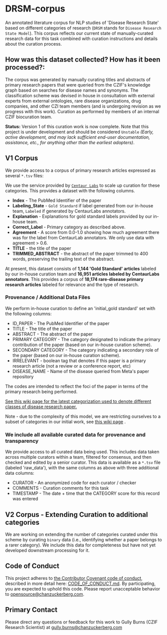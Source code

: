 # DRSM-corpus

An annotated literature corpus for NLP studies of 'Disease Research State' based on different categories of research (`DRSM` stands for `Disease Research State Model`). This corpus reflects our current state of manually-curated research data for this task combined with curation instructions and details about the curation process.

## How was this dataset collected? How has it been processed?:

The corpus was generated by manually curating titles and abstracts of primary research papers that were queried from the CZIF's knowledge graph based on searches for disease names and synonyms. The classification scheme was devised in house in consultation with external experts from external ontologies, rare disease organizations, drug companies, and other CZI team members (and is undergoing revision as we progress with this work). Curation as performed by members of an internal CZIF biocuration team.

**Status:** Version 1 of this curation work is now complete. Note that this project is under development and should be considered `Unstable` _(Early, active development, and may lack sufficient end-user documentation, assistance, etc., for anything other than the earliest adopters)_.

## V1 Corpus

We provide access to a corpus of primary research articles expressed as several `*.tsv` files:

We use the service provided by [`Centaur Labs`](https://centaurlabs.com/) to scale up curation for these categories. This provides a dataset with the following columns. 

* **Index** - The PubMed Identifier of the paper
* **Labeling_State** - `Gold Standard` if label generated from our in-house team, `Labeled` if generated by CentaurLabs annotators. 
* **Explanation** - Explanations for gold standard labels provided by our in-house team. 
* **Correct_Label** - Primary category as described above. 
* **Agreement** - A score from 0.0-1.0 showing how much agreement there was for the label from CentaurLab annotators. We only use data with agreement > 0.6.
* **TITLE** - the title of the paper
* **TRIMMED_ABSTRACT** - the abstract of the paper trimmed to 400 words, preserving the trailing text of the abstract.  

At present, this dataset consists of **1,144 'Gold Standard' articles** labeled by our in-house curation team and **16,951 articles labeled by CentaurLabs annotators**. This provides a corpus of **18,174 rare-disease primary research articles** labeled for relevance and the type of research. 

### Provenance / Additional Data Files

We perform in-house curation to define an 'initial_gold standard' set with the following columns: 

* ID_PAPER - The PubMed Identifier of the paper 
* TITLE - The title of the paper
* ABSTRACT - The abstract of the paper
* PRIMARY CATEGORY - The category designated to indicate the primary contribution of the paper (based on our in-house curation scheme). 
* SECONDARY CATEGORY - The category indicating a secondary role of the paper (based on our in-house curation scheme). 
* IRRELEVANT - boolean tag that denotes if this paper is a primary research article (not a review or a conference report, etc)
* DISEASE_NAME - Name of the disease queried from Meta's paper repository

The codes are intended to reflect the foci of the paper in terms of the primary research being performed. 

[See this wiki page for the latest categorization used to denote different classes of disease research paper.](../../wiki/Category-Model)  

Note - due to the complexity of this model, we are restricting ourselves to a subset of categories in our initial work, see [this wiki page](../../wiki/Initial-Curation-Task) .

### We include all available curated data for provenance and transparency

We provide access to all curated data being used. This includes data taken across multiple curators within a team, filtered for consensus, and then checked and edited by a senior curator. This data is available as a `*.tsv` file (labeled 'raw_data'), with the same columns as above with three additional data columns:  

* CURATOR - An anonymized code for each curator / checker  
* COMMENTS - Curation comments for this task  
* TIMESTAMP - The date + time that the CATEGORY score for this record was entered

## V2 Corpus - Extending Curation to additional categories 

We are working on extending the number of categories curated under this scheme by curating `binary` data (i.e., identifying whether a paper belongs to a rarer category). We include this data for completeness but have not yet developed downstream processing for it.

## Code of Conduct 

This project adheres to [the Contributor Covenant code of conduct](https://www.contributor-covenant.org/), described in more detail here: [CODE_OF_CONDUCT.md](CODE_OF_CONDUCT.md). By participating, you are expected to uphold this code. Please report unacceptable behavior to opensource@chanzuckerberg.com.

## Primary Contact 

Please direct any questions or feedback for this work to Gully Burns (CZIF Research Scientist) at gully.burns@chanzuckerberg.com 
